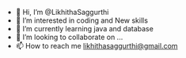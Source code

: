- 👋 Hi, I’m @LikhithaSaggurthi
- 👀 I’m interested in coding and New skills
- 🌱 I’m currently learning java and database
- 💞️ I’m looking to collaborate on ...
- 📫 How to reach me 
likhithasaggurthi@gmail.com
